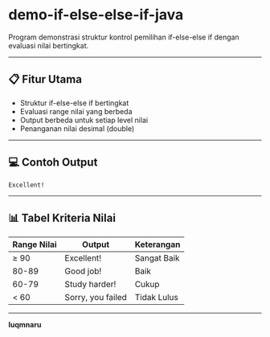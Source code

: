 # demo-if-else-else-if-java
Program demonstrasi struktur kontrol pemilihan if-else-else if dengan evaluasi nilai bertingkat.

---

## 📋 Fitur Utama
- Struktur if-else-else if bertingkat
- Evaluasi range nilai yang berbeda
- Output berbeda untuk setiap level nilai
- Penanganan nilai desimal (double)

---

## 💻 Contoh Output
```
Excellent!
```

---

## 📊 Tabel Kriteria Nilai
|Range Nilai|	Output	|Keterangan|
|--------|--------|----------|
|≥ 90	|Excellent!	|Sangat Baik|
|80-89|	Good job!|	Baik|
|60-79	|Study harder!|	Cukup|
|< 60	|Sorry, you failed|	Tidak Lulus|

---

**luqmnaru**
